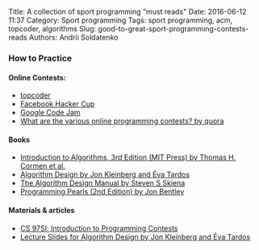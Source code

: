 Title: A collection of sport programming "must reads"
Date: 2016-06-12 11:37
Category: Sport programming
Tags: sport programming, acm, topcoder, algorithms
Slug: good-to-great-sport-programming-contests-reads
Authors: Andrii Soldatenko

### How to Practice

#### Online Contests:
- [topcoder](https://www.topcoder.com/)
- [Facebook Hacker Cup](https://www.facebook.com/hackercup)
- [Google Code Jam](https://code.google.com/codejam/)
- [What are the various online programming contests? by quora](https://www.quora.com/What-are-the-various-online-programming-contests)

#### Books
- [Introduction to Algorithms, 3rd Edition (MIT Press) by Thomas H. Cormen et al.](https://amzn.com/0262033844)
- [Algorithm Design by Jon Kleinberg and Éva Tardos](https://amzn.com/0321295358)
- [The Algorithm Design Manual by Steven S Skiena](https://amzn.com/1849967202)
- [Programming Pearls (2nd Edition) by Jon Bentley](https://amzn.com/0201657880)

#### Materials & articles
- [CS 97SI: Introduction to Programming Contests](http://stanford.edu/class/cs97si/)
- [Lecture Slides for Algorithm Design by Jon Kleinberg and Éva Tardos](http://www.cs.princeton.edu/~wayne/kleinberg-tardos/)
